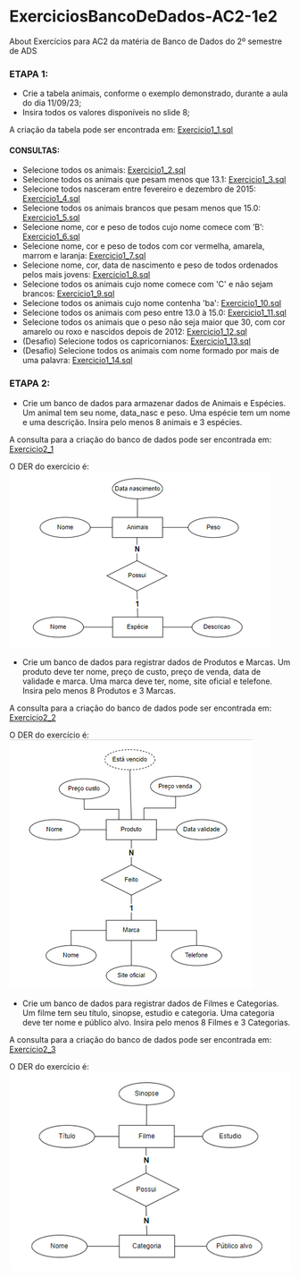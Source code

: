 # ExerciciosBancoDeDados-AC2-1e2
About Exercícios para AC2 da matéria de Banco de Dados do 2º semestre de ADS

### ETAPA 1:
* Crie a tabela animais, conforme o exemplo demonstrado, durante a aula do dia 11/09/23;
* Insira todos os valores disponíveis no slide 8;

A criação da tabela pode ser encontrada em: [Exercicio1_1.sql](https://github.com/YasminBrazASilva/ExerciciosBancoDeDados-AC2-1e2/blob/main/Exercicio1_1.sql)

#### CONSULTAS:
* Selecione todos os animais: [Exercicio1_2.sql](https://github.com/YasminBrazASilva/ExerciciosBancoDeDados-AC2-1e2/blob/main/Exercicio1_2.sql)
* Selecione todos os animais que pesam menos que 13.1: [Exercicio1_3.sql](https://github.com/YasminBrazASilva/ExerciciosBancoDeDados-AC2-1e2/blob/main/Exercicio1_3.sql)
* Selecione todos nasceram entre fevereiro e dezembro de 2015: [Exercicio1_4.sql](https://github.com/YasminBrazASilva/ExerciciosBancoDeDados-AC2-1e2/blob/main/Exercicio1_4.sql)
* Selecione todos os animais brancos que pesam menos que 15.0: [Exercicio1_5.sql](https://github.com/YasminBrazASilva/ExerciciosBancoDeDados-AC2-1e2/blob/main/Exercicio1_5.sql)
* Selecione nome, cor e peso de todos cujo nome comece com ’B’: [Exercicio1_6.sql](https://github.com/YasminBrazASilva/ExerciciosBancoDeDados-AC2-1e2/blob/main/Exercicio1_6.sql)
* Selecione nome, cor e peso de todos com cor vermelha, amarela, marrom e laranja: [Exercicio1_7.sql](https://github.com/YasminBrazASilva/ExerciciosBancoDeDados-AC2-1e2/blob/main/Exercicio1_7.sql)
* Selecione nome, cor, data de nascimento e peso de todos ordenados pelos mais jovens: [Exercicio1_8.sql](https://github.com/YasminBrazASilva/ExerciciosBancoDeDados-AC2-1e2/blob/main/Exercicio1_8.sql)
* Selecione todos os animais cujo nome comece com 'C' e não sejam brancos: [Exercicio1_9.sql](https://github.com/YasminBrazASilva/ExerciciosBancoDeDados-AC2-1e2/blob/main/Exercicio1_9.sql)
* Selecione todos os animais cujo nome contenha 'ba': [Exercicio1_10.sql](https://github.com/YasminBrazASilva/ExerciciosBancoDeDados-AC2-1e2/blob/main/Exercicio1_10.sql)
* Selecione todos os animais com peso entre 13.0 à 15.0: [Exercicio1_11.sql](https://github.com/YasminBrazASilva/ExerciciosBancoDeDados-AC2-1e2/blob/main/Exercicio1_11.sql)
* Selecione todos os animais que o peso não seja maior que 30, com cor amarelo ou roxo e nascidos depois de 2012: [Exercicio1_12.sql](https://github.com/YasminBrazASilva/ExerciciosBancoDeDados-AC2-1e2/blob/main/Exercicio1_12.sql)
* (Desafio) Selecione todos os capricornianos: [Exercicio1_13.sql](https://github.com/YasminBrazASilva/ExerciciosBancoDeDados-AC2-1e2/blob/main/Exercicio1_13.sql)
* (Desafio) Selecione todos os animais com nome formado por mais de uma palavra: [Exercicio1_14.sql](https://github.com/YasminBrazASilva/ExerciciosBancoDeDados-AC2-1e2/blob/main/Exercicio1_14.sql)


### ETAPA 2:

* Crie um banco de dados para armazenar dados de Animais e Espécies. Um animal tem seu nome, data_nasc e peso. Uma espécie tem um nome e uma descrição. Insira pelo menos 8 animais e 3 espécies.

A consulta para a criação do banco de dados pode ser encontrada em: [Exercicio2_1](https://github.com/YasminBrazASilva/ExerciciosBancoDeDados-AC2-1e2/blob/main/Exercicio2_1.sql)

O DER do exercício é: ![ExercicioMer2_1](https://github.com/YasminBrazASilva/ExerciciosBancoDeDados-AC2-1e2/blob/main/ExercicioMer2_1.png)

* Crie um banco de dados para registrar dados de Produtos e Marcas. Um produto deve ter nome, preço de custo, preço de venda, data de validade e marca. Uma marca deve ter, nome, site oficial e telefone. Insira pelo menos 8 Produtos e 3 Marcas.

A consulta para a criação do banco de dados pode ser encontrada em: [Exercicio2_2](https://github.com/YasminBrazASilva/ExerciciosBancoDeDados-AC2-1e2/blob/main/Exercicio2_2.sql)

O DER do exercício é: ![ExercicioMer2_2](https://github.com/YasminBrazASilva/ExerciciosBancoDeDados-AC2-1e2/blob/main/ExercicioMer2_2.png)
   
* Crie um banco de dados para registrar dados de Filmes e Categorias. Um filme tem seu título, sinopse, estudio e categoria. Uma categoria deve ter nome e público alvo. Insira pelo menos 8 Filmes e 3 Categorias.

A consulta para a criação do banco de dados pode ser encontrada em: [Exercicio2_3](https://github.com/YasminBrazASilva/ExerciciosBancoDeDados-AC2-1e2/blob/main/Exercicio2_3.sql)

O DER do exercício é: ![ExercicioMer2_3](https://github.com/YasminBrazASilva/ExerciciosBancoDeDados-AC2-1e2/blob/main/ExercicioMer2_3.png)

